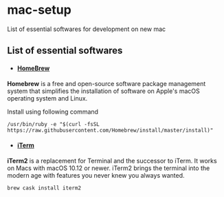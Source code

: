# mac-setup
List of  essential softwares for development on new mac

## List of essential softwares

* #### [HomeBrew](https://brew.sh/)

**Homebrew** is a free and open-source software package management system that simplifies the installation of software on Apple's macOS operating system and Linux. 

Install using following command

```
/usr/bin/ruby -e "$(curl -fsSL https://raw.githubusercontent.com/Homebrew/install/master/install)"
```

* #### [iTerm](https://www.iterm2.com/)

**iTerm2**  is a replacement for Terminal and the successor to iTerm. It works on Macs with macOS 10.12 or newer. iTerm2 brings the terminal into the modern age with features you never knew you always wanted.

```
brew cask install iterm2
```


